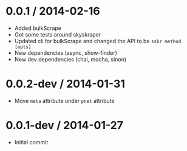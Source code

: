 0.0.1 / 2014-02-16
==================

* Added bulkScrape
* Got some tests around skyskraper
* Updated cli for bulkScrape and changed the API to be `sskr method [opts]`
* New dependencies (async, show-finder)
* New dev dependencies (chai, mocha, sinon)

0.0.2-dev / 2014-01-31
======================

* Move `meta` attribute under `pnet` attribute


0.0.1-dev / 2014-01-27
======================

* Initial commit
